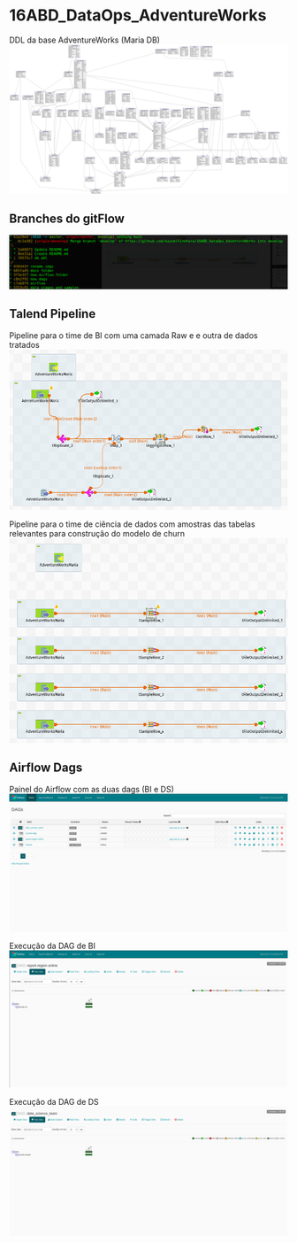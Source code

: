# 16ABD_DataOps_AdventureWorks

DDL da base AdventureWorks (Maria DB)
![Screenshot](docs/AdventureWorks2014_ddl.png)

## Branches do gitFlow
![Screenshot](docs/gitflow_branches.png)

## Talend Pipeline
Pipeline para o time de BI com uma camada Raw e e outra de dados tratados
![Screenshot](docs/bi_pipeline.png)

Pipeline para o time de ciência de dados com amostras das tabelas relevantes para construção do modelo de churn
![Screenshot](docs/ds_pipeline.png)

## Airflow Dags
Painel do Airflow com as duas dags (BI e DS)
![Screenshot](docs/airflow_panel.png)

Execução da DAG de BI
![Screenshot](docs/bi_dag.png)

Execução da DAG de DS
![Screenshot](docs/ds_dag.png)
